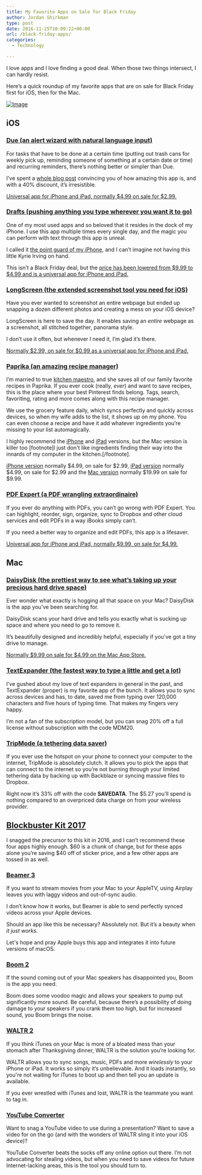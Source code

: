 ```yaml
---
title: My Favorite Apps on Sale for Black Friday
author: Jordan Shirkman
type: post
date: 2016-11-25T10:09:22+00:00
url: /black-friday-apps/
categories:
  - Technology

---
```

I love apps and I love finding a good deal. When those two things intersect, I can hardly resist.

Here’s a quick roundup of my favorite apps that are on sale for Black Friday first for iOS, then for the Mac.

[![Image](/images/StockSnap_1QF9TA2IIW-700x467.jpeg)](https://jshirk.com/blog/wp-content/uploads/2016/11/StockSnap_1QF9TA2IIW.jpg)

## iOS

### [Due (an alert wizard with natural language input)](https://itunes.apple.com/us/app/due-reminders-countdown-timers/id390017969?mt=8)

For tasks that have to be done at a certain time (putting out trash cans for weekly pick up, reminding someone of something at a certain date or time) and recurring reminders, there’s nothing better or simpler than Due.

I’ve spent a [whole blog post][3] convincing you of how amazing this app is, and with a 40% discount, it’s irresistible.

[Universal app for iPhone and iPad, normally $4.99 on sale for $2.99.](https://itunes.apple.com/us/app/due-reminders-countdown-timers/id390017969?mt=8)

### [Drafts (pushing anything you type wherever you want it to go)](https://itunes.apple.com/us/app/drafts-quickly-capture-notes/id905337691?mt=8)

One of my most used apps and so beloved that it resides in the dock of my iPhone. I use this app multiple times every single day, and the magic you can perform with text through this app is unreal.

I called it [the point guard of my iPhone][5], and I can’t imagine not having this little Kyrie Irving on hand.

This isn’t a Black Friday deal, but the [price has been lowered from $9.99 to $4.99 and is a universal app for iPhone and iPad.](https://itunes.apple.com/us/app/drafts-quickly-capture-notes/id905337691?mt=8)

### [LongScreen (the extended screenshot tool you need for iOS)](https://itunes.apple.com/si/app/longscreen/id913571256?mt=8)

Have you ever wanted to screenshot an entire webpage but ended up snapping a dozen different photos and creating a mess on your iOS device?

LongScreen is here to save the day. It enables saving an _entire_ webpage as a screenshot, all stitched together, panorama style.

I don’t use it often, but whenever I need it, I’m glad it’s there.

[Normally $2.99, on sale for $0.99 as a universal app for iPhone and iPad.](https://itunes.apple.com/si/app/longscreen/id913571256?mt=8)

### [Paprika (an amazing recipe manager)](https://itunes.apple.com/us/app/paprika-recipe-manager/id392408028?mt=8)

I’m married to true [kitchen maestro](http://nikishirkman.com), and she saves all of our family favorite recipes in Paprika. If you ever cook (really, _ever_) and want to save recipes, this is the place where your best Pinterest finds belong. Tags, search, favoriting, rating and more comes along with this recipe manager.

We use the grocery feature daily, which syncs perfectly and quickly across devices, so when my wife adds to the list, it shows up on my phone. You can even choose a recipe and have it add whatever ingredients you’re missing to your list automagically.

I highly recommend the [iPhone](https://itunes.apple.com/us/app/paprika-recipe-manager-for/id406732590?mt=8) and [iPad](https://itunes.apple.com/us/app/paprika-recipe-manager/id392408028?mt=8) versions, but the Mac version is killer&nbsp;too [footnote]I just don't like ingredients finding their way into the innards of my computer in the kitchen.[/footnote].

[iPhone version](https://itunes.apple.com/us/app/paprika-recipe-manager-for/id406732590?mt=8)&nbsp;normally $4.99, on sale for $2.99,&nbsp;[iPad version](https://itunes.apple.com/us/app/paprika-recipe-manager/id392408028?mt=8)&nbsp;normally $4.99, on sale for $2.99 and the&nbsp;[Mac version](https://itunes.apple.com/us/app/paprika-recipe-manager/id451907568?mt=12)&nbsp;normally $19.99 on sale for $9.99.

### [PDF Expert (a PDF wrangling extraordinaire)](https://itunes.apple.com/us/app/pdf-expert-edit-annotate-sign/id743974925?mt=8)

If you ever do anything with PDFs, you can’t go wrong with PDF Expert. You can highlight, reorder, sign, organize, sync to Dropbox and other cloud services and edit PDFs in a way iBooks simply can’t.

If you need a better way to organize and edit PDFs, this app is a lifesaver.

[Universal app for iPhone and iPad, normally $9.99, on sale for $4.99.](https://itunes.apple.com/us/app/pdf-expert-edit-annotate-sign/id743974925?mt=8)

## Mac

### [DaisyDisk (the prettiest way to see what’s taking up your precious hard drive space)](https://itunes.apple.com/si/app/daisydisk/id411643860?mt=12)

Ever wonder what exactly is hogging all that space on your Mac? DaisyDisk is the app you’ve been searching for.

DaisyDisk scans your hard drive and tells you exactly what is sucking up space and where you need to go to remove it.

It’s beautifully designed and incredibly helpful, especially if you’ve got a tiny drive to manage.

[Normally $9.99 on sale for $4.99 on the Mac App Store.](https://itunes.apple.com/si/app/daisydisk/id411643860?mt=12)

### [TextExpander (the fastest way to type a little and get a lot)](https://textexpander.com)

I’ve <a>gushed</a> about my love of text expanders in general in the past, and TextExpander (proper) is my favorite app of the bunch. It allows you to sync across devices and has, to date, saved me from typing over 120,000 characters and five hours of typing time. That makes my fingers very happy.

I’m not a fan of the subscription model, but you can snag 20% off a full license without subscription with the code MDM20.

### [TripMode (a tethering data saver)](https://www.tripmode.ch)

If you ever use the hotspot on your phone to connect your computer to the internet, TripMode is absolutely clutch. It allows you to pick the apps that can connect to the internet so you’re not burning through your limited tethering data by backing up with Backblaze or syncing massive files to Dropbox.

Right now it’s 33% off with the code **SAVEDATA**. The $5.27 you’ll spend is nothing compared to an overpriced data charge on from your wireless provider.

## [Blockbuster Kit 2017](https://kit.softorino.com)

I snagged the precursor to this kit in 2016, and I can’t recommend these four apps highly enough. $60 is a chunk of change, but for these apps alone you’re saving $40 off of sticker price, and a few other apps are tossed in as well.

### [Beamer 3](https://kit.softorino.com)

If you want to stream movies from your Mac to your AppleTV, using Airplay leaves you with laggy videos and out-of-sync audio.

I don’t know how it works, but Beamer is able to send perfectly synced videos across your Apple devices.

Should an app like this be necessary? Absolutely not. But it’s a beauty when _it just works._

Let's hope and pray Apple buys this app and integrates it into future versions of macOS.

### [Boom 2](https://kit.softorino.com)

If the sound coming out of your Mac speakers has disappointed you, Boom is the app you need.

Boom does some voodoo magic and allows your speakers to pump out significantly more sound. Be careful, because there’s a possibility of doing damage to your speakers if you crank them too high, but for increased sound, you Boom brings the noise.

### [WALTR 2](https://kit.softorino.com)

If you think iTunes on your Mac is more of a bloated mess than your stomach after Thanksgiving dinner, WALTR is the solution you’re looking for.

WALTR allows you to sync songs, music, PDFs and more _wirelessly_ to your iPhone or iPad. It works so simply it’s unbelievable.&nbsp;And it loads instantly, so you're not waiting for iTunes to boot up and then tell you an update is available.

If you ever wrestled with iTunes and lost, WALTR is the teammate you want to tag in.

### [YouTube Converter](https://kit.softorino.com)

Want to snag a YouTube video to use during a presentation? Want to save a video for on the go (and with the wonders of WALTR sling it into your iOS device)?

YouTube Converter beats the socks off any online option out there. I’m not advocating for stealing videos, but when you need to save videos for future Internet-lacking areas, this is the tool you should turn to.

 [3]: jshirk.com/blog/due/
 [5]: jshirk.com/blog/drafts-ios/